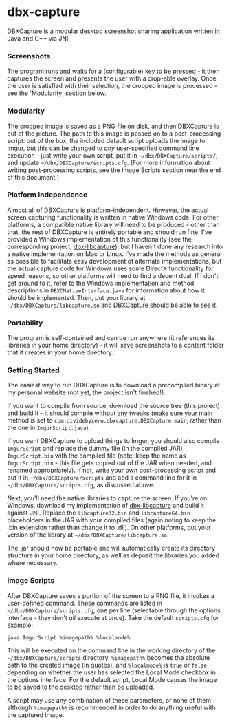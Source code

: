 dbx-capture
===========

DBXCapture is a modular desktop screenshot sharing application written in Java and C++ via JNI.

### Screenshots

The program runs and waits for a (configurable) key to be pressed - it then captures the screen and presents the user with a crop-able overlay. Once the user is satisfied with their selection, the cropped image is processed - see the 'Modularity' section below.

### Modularity

The cropped image is saved as a PNG file on disk, and then DBXCapture is out of the picture. The path to this image is passed on to a post-processing script: out of the box, the included default script uploads the image to [Imgur](http://imgur.com), but this can be changed to *any* user-specified command line execution - just write your own script, put it in `~/dbx/DBXCapture/scripts/`, and update `~/dbx/DBXCapture/scripts.cfg`. (For more information about writing post-processing scripts, see the Image Scripts section near the end of this document.)

### Platform Independence

Almost all of DBXCapture is platform-independent. However, the actual screen capturing functionality is written in native Windows code. For other platforms, a compatible native library will need to be produced - other than that, the rest of DBXCapture is entirely portable and should run fine. I've provided a Windows implementation of this functionality (see the corresponding project, [dbx-libcapture](https://github.com/akersten/dbx-libcapture)), but I haven't done any research into a native implementation on Mac or Linux. I've made the methods as general as possible to facilitate easy development of alternate implementations, but the actual capture code for Windows uses some DirectX functionality for speed reasons, so other platforms will need to find a decent dual. If I don't get around to it, refer to the Windows implementation and method descriptions in `DBXCNativeInterface.java` for information about how it should be implemented. Then, put your library at `~/dbx/DBXCapture/libcapture.so` and DBXCapture should be able to see it.

### Portability

The program is self-contained and can be run anywhere (it references its libraries in your home directory) - it will save screenshots to a content folder that it creates in your home directory.

### Getting Started

The easiest way to run DBXCapture is to download a precompiled binary at my personal website (not yet, the project isn't finshed!).

If you want to compile from source, download the source tree (this project) and build it - it should compile without any tweaks (make sure your main method is set to `com.dividebyxero.dbxcapture.DBXCapture.main`, rather than the one in `ImgurScript.java`).

If you want DBXCapture to upload things to Imgur, you should also compile `ImgurScript` and replace the dummy file (in the compiled JAR) `ImgurScript.bin` with the compiled file (note: keep the name as `ImgurScript.bin` - this file gets copied out of the JAR when needed, and renamed appropriately). If not, write your own post-processing script and put it in `~/dbx/DBXCapture/scripts` and add a command line for it in `~/dbx/DBXCapture/scripts.cfg`, as discussed above.

Next, you'll need the native libraries to capture the screen. If you're on Windows, download my implementation of [dbx-libcapture](https://github.com/akersten/dbx-libcapture) and build it against JNI. Replace the `libcapture32.bin` and `libcapture64.bin` placeholders in the JAR with your compiled files (again noting to keep the .bin extension rather than change it to .dll). On other platforms, put your version of the library at `~/dbx/DBXCapture/libcapture.so`.

The .jar should now be portable and will automatically create its directory structure in your home directory, as well as deposit the libraries you added where necessary.

### Image Scripts

After DBXCapture saves a portion of the screen to a PNG file, it invokes a user-defined command. These commands are listed in `~/dbx/DBXCapture/scripts.cfg`, one per line (selectable through the options interface - they don't *all* execute at once). Take the default `scripts.cfg` for example:

`java ImgurScript %imagepath% %localmode%`

This will be executed on the command line in the working directory of the `~/dbx/DBXCapture/scripts` directory. `%imagepath%` becomes the absolute path to the created image (in quotes), and `%localmode%` is `true` or `false` depending on whether the user has selected the Local Mode checkbox in the options interface. For the default script, Local Mode causes the image to be saved to the desktop rather than be uploaded.

A script may use any combination of these parameters, or none of them - although `%imagepath%` is recommended in order to do anything useful with the captured image.
